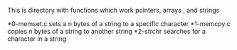 This is directory with functions which work pointers, arrays , and strings

*0-memset.c sets a n bytes of a string to a specific character
*1-memcpy.c copies n bytes of a string to another string
*2-strchr searches for a character in a string
